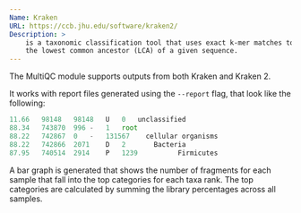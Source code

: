```yaml
---
Name: Kraken
URL: https://ccb.jhu.edu/software/kraken2/
Description: >
    is a taxonomic classification tool that uses exact k-mer matches to find
    the lowest common ancestor (LCA) of a given sequence.
---
```


The MultiQC module supports outputs from both Kraken and Kraken 2.

It works with report files generated using the `--report` flag, that look like the following:

```ts
11.66	98148	98148	U	0	unclassified
88.34	743870	996	-	1	root
88.22	742867	0	-	131567	  cellular organisms
88.22	742866	2071	D	2	    Bacteria
87.95	740514	2914	P	1239	      Firmicutes
```

A bar graph is generated that shows the number of fragments for each sample that
fall into the top categories for each taxa rank. The top categories are calculated
by summing the library percentages across all samples.
